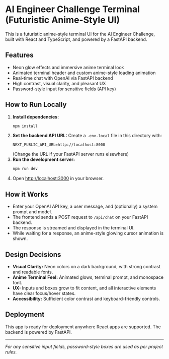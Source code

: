 # AI Engineer Challenge Terminal (Futuristic Anime-Style UI)

This is a futuristic anime-style terminal UI for the AI Engineer Challenge, built with React and TypeScript, and powered by a FastAPI backend.

## Features
- Neon glow effects and immersive anime terminal look
- Animated terminal header and custom anime-style loading animation
- Real-time chat with OpenAI via FastAPI backend
- High contrast, visual clarity, and pleasant UX
- Password-style input for sensitive fields (API key)

## How to Run Locally

1. **Install dependencies:**
   ```bash
   npm install
   ```
2. **Set the backend API URL:**
   Create a `.env.local` file in this directory with:
   ```env
   NEXT_PUBLIC_API_URL=http://localhost:8000
   ```
   (Change the URL if your FastAPI server runs elsewhere)
3. **Run the development server:**
   ```bash
   npm run dev
   ```
4. Open [http://localhost:3000](http://localhost:3000) in your browser.

## How it Works
- Enter your OpenAI API key, a user message, and (optionally) a system prompt and model.
- The frontend sends a POST request to `/api/chat` on your FastAPI backend.
- The response is streamed and displayed in the terminal UI.
- While waiting for a response, an anime-style glowing cursor animation is shown.

## Design Decisions
- **Visual Clarity:** Neon colors on a dark background, with strong contrast and readable fonts.
- **Anime Terminal Feel:** Animated glows, terminal prompt, and monospace font.
- **UX:** Inputs and boxes grow to fit content, and all interactive elements have clear focus/hover states.
- **Accessibility:** Sufficient color contrast and keyboard-friendly controls.

## Deployment
This app is ready for deployment anywhere React apps are supported. The backend is powered by FastAPI.

---

*For any sensitive input fields, password-style boxes are used as per project rules.*
